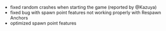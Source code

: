 - fixed random crashes when starting the game (reported by @Kazuya)
- fixed bug with spawn point features not working properly with Respawn Anchors
- optimized spawn point features